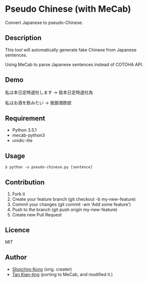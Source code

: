 # Pseudo Chinese (with MeCab)
Convert Japanese to pseudo-Chinese.

## Description
This tool will automatically generate fake Chinese from Japanese sentences.

Using MeCab to parse Japanese sentences instead of COTOHA API.

## Demo
私は本日定時退社します -> 我本日定時退社為

私はお酒を飲みたい -> 我御酒飲欲

## Requirement
- Python 3.5.1
- mecab-python3
- unidic-lite

## Usage
```
$ python -u pseudo-chinese.py [sentence]
```

## Contribution
1. Fork it
2. Create your feature branch (git checkout -b my-new-feature)
3. Commit your changes (git commit -am 'Add some feature')
4. Push to the branch (git push origin my-new-feature)
5. Create new Pull Request

## Licence

MIT

## Author

- [Shoichiro Kono](https://github.com/k2font) (orig. creater)
- [Tan Kian-ting](https://github.com/yoxem) (porting to MeCab, and modified it.)
